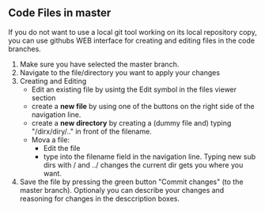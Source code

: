 ## Code Files in master

If you do not want to use a local git tool working on its local repository copy, you can use githubs WEB interface for creating and editing files in the code branches.

1.  Make sure you have selected the master branch.
2.  Navigate to the file/directory you want to apply your changes
3.  Creating and Editing
    - Edit an existing file by usintg the Edit symbol in the files viewer section
    - create a <b>new file</b> by using one of the buttons on the right side of the navigation line.
    - create a <b>new directory</b> by creating a (dummy file and) typing "/dirx/diry/.." in front of the filename.
    - Mova a file: 
      - Edit the file
      - type into the filename field in the navigation line. Typing new sub dirs with / and ../ changes the current dir gets you where you want.
4.  Save the file by pressing the green button "Commit changes" (to the master branch). Optionaly you can describe your changes and reasoning for changes in the desccription boxes.
    
